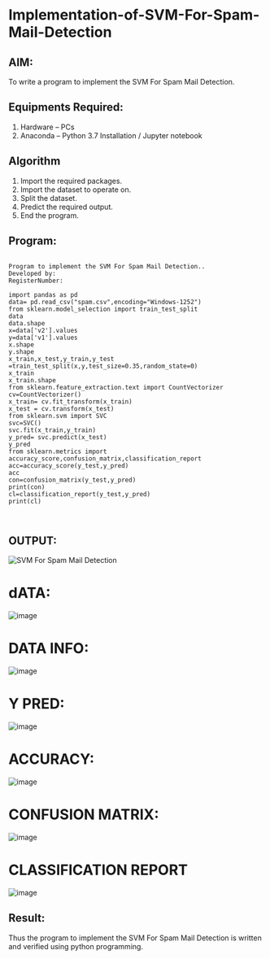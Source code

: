 # Implementation-of-SVM-For-Spam-Mail-Detection

## AIM:
To write a program to implement the SVM For Spam Mail Detection.

## Equipments Required:
1. Hardware – PCs
2. Anaconda – Python 3.7 Installation / Jupyter notebook

## Algorithm
1. Import the required packages.
2. Import the dataset to operate on.
3. Split the dataset.
4. Predict the required output.
5. End the program.

## Program:
```

Program to implement the SVM For Spam Mail Detection..
Developed by: 
RegisterNumber:

import pandas as pd
data= pd.read_csv("spam.csv",encoding="Windows-1252")
from sklearn.model_selection import train_test_split
data
data.shape
x=data['v2'].values
y=data['v1'].values
x.shape
y.shape
x_train,x_test,y_train,y_test =train_test_split(x,y,test_size=0.35,random_state=0)
x_train
x_train.shape
from sklearn.feature_extraction.text import CountVectorizer
cv=CountVectorizer()
x_train= cv.fit_transform(x_train)
x_test = cv.transform(x_test)
from sklearn.svm import SVC
svc=SVC()
svc.fit(x_train,y_train)
y_pred= svc.predict(x_test)
y_pred
from sklearn.metrics import accuracy_score,confusion_matrix,classification_report
acc=accuracy_score(y_test,y_pred)
acc
con=confusion_matrix(y_test,y_pred)
print(con)
cl=classification_report(y_test,y_pred)
print(cl)



```

## OUTPUT:
![SVM For Spam Mail Detection](sam.png)
# dATA:
![image](https://github.com/shrenidhi28/Implementation-of-SVM-For-Spam-Mail-Detection/assets/155261096/e5653915-1e5d-4852-b748-dc64eaf59fc6)
# DATA INFO:
![image](https://github.com/shrenidhi28/Implementation-of-SVM-For-Spam-Mail-Detection/assets/155261096/9c999173-26e3-4dfa-8b0f-5f5cf79a25f2)
# Y PRED:
![image](https://github.com/shrenidhi28/Implementation-of-SVM-For-Spam-Mail-Detection/assets/155261096/7d10307c-160d-4865-aa68-fac5132b20b7)
# ACCURACY:
![image](https://github.com/shrenidhi28/Implementation-of-SVM-For-Spam-Mail-Detection/assets/155261096/d498b0bf-1016-4c9d-8f36-9f39968823c6)
# CONFUSION MATRIX:
![image](https://github.com/shrenidhi28/Implementation-of-SVM-For-Spam-Mail-Detection/assets/155261096/b295cc2c-7e4a-427f-8ea4-248492f4cbe5)
# CLASSIFICATION REPORT
![image](https://github.com/shrenidhi28/Implementation-of-SVM-For-Spam-Mail-Detection/assets/155261096/94ded670-d399-4ceb-bc83-13d0e85220ad)



## Result:
Thus the program to implement the SVM For Spam Mail Detection is written and verified using python programming.
